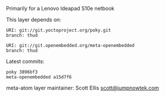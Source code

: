 Primarily for a Lenovo Ideapad S10e netbook

This layer depends on:

    URI: git://git.yoctoproject.org/poky.git
    branch: thud

    URI: git://git.openembedded.org/meta-openembedded
    branch: thud

Latest commits:

    poky 3896bf3
    meta-openembedded a15d7f6

meta-atom layer maintainer: Scott Ellis <scott@jumpnowtek.com>
